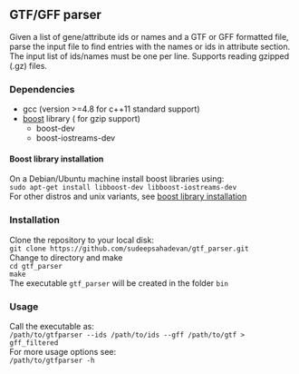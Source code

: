 ## GTF/GFF parser ##
Given a list of gene/attribute ids or names and a GTF or GFF formatted file, parse the input file to find entries with the names or ids in attribute section. The input list of ids/names must be one per line. Supports reading gzipped (.gz) files.

### Dependencies ###
* gcc (version >=4.8 for c++11 standard support)
* [boost](http://www.boost.org/) library ( for gzip support)
	* boost-dev
	* boost-iostreams-dev

#### Boost library installation ####
On a Debian/Ubuntu machine install boost libraries using:  
`sudo apt-get install libboost-dev libboost-iostreams-dev`  
For other distros and unix variants, see [boost library installation](http://www.boost.org/doc/libs/1_61_0/more/getting_started/unix-variants.html)

### Installation ###
Clone the repository to your local disk:  
`git clone https://github.com/sudeepsahadevan/gtf_parser.git`  
Change to directory and make  
`cd gtf_parser`  
`make`  
The executable `gtf_parser` will be created in the folder `bin`

### Usage ###
Call the executable as:  
`/path/to/gtfparser --ids /path/to/ids --gff /path/to/gtf > gff_filtered`  
For more usage options see:  
`/path/to/gtfparser -h` 
